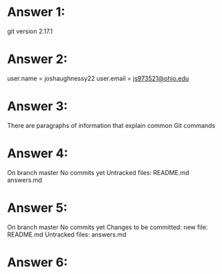 # Answer 1: 
git version 2.17.1

# Answer 2: 
user.name = joshaughnessy22
user.email = js973521@ohio.edu

# Answer 3: 
There are paragraphs of information that explain common Git commands

# Answer 4: 
On branch master
No commits yet
Untracked files: README.md answers.md

# Answer 5: 
On branch master
No commits yet
Changes to be committed: 
new file: README.md
Untracked files: 
answers.md

# Answer 6:

